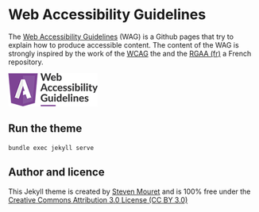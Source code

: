 # Web Accessibility Guidelines

The [Web Accessibility Guidelines](https://stevenmouret.github.io/web-accessibility-guidelines/) (WAG) is a Github pages that try to explain how to produce accessible content.
The content of the WAG is strongly inspired by the work of the [WCAG](https://www.w3.org/WAI/standards-guidelines/wcag/) the  and the [RGAA (fr)](https://www.numerique.gouv.fr/publications/rgaa-accessibilite/) a French repository.

<img src="./_doc/img/web-accessibility-guidelines.png" alt="">

## Run the theme
```
bundle exec jekyll serve
```

## Author and licence
This Jekyll theme is created by [Steven Mouret](https://twitter.com/stevenmouret) and is 100% free under the [Creative Commons Attribution 3.0 License (CC BY 3.0)](http://creativecommons.org/licenses/by/3.0/)
